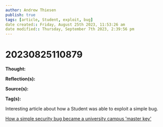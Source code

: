 ```yaml
---
author: Andrew Thiesen
publish: true 
tags: [article, Student, exploit, bug]
date created:: Friday, August 25th 2023, 11:53:26 am
date modified:: Thursday, September 7th 2023, 2:39:56 pm
---
```

# 20230825110879

**Thought:**

**Reflection(s):**

**Source(s):**

**Tag(s):** 

Interesting article about how a Student was able to exploit a simple bug.

[How a simple security bug became a university campus 'master key']( https://techcrunch.com/2022/03/03/cbord-university-digital-locks/)
